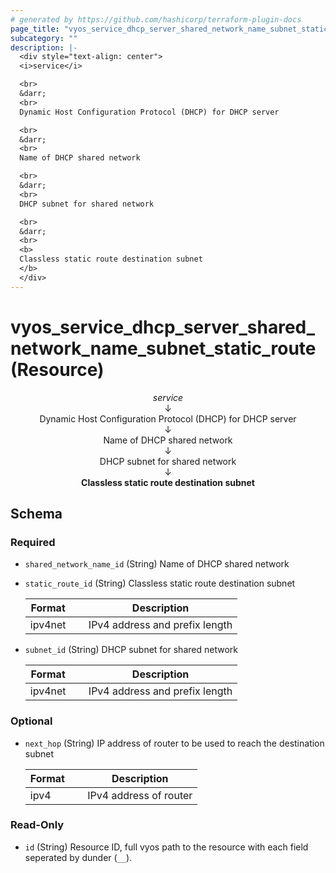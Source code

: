 ```yaml
---
# generated by https://github.com/hashicorp/terraform-plugin-docs
page_title: "vyos_service_dhcp_server_shared_network_name_subnet_static_route Resource - vyos"
subcategory: ""
description: |-
  <div style="text-align: center">
  <i>service</i>

  <br>
  &darr;
  <br>
  Dynamic Host Configuration Protocol (DHCP) for DHCP server

  <br>
  &darr;
  <br>
  Name of DHCP shared network

  <br>
  &darr;
  <br>
  DHCP subnet for shared network

  <br>
  &darr;
  <br>
  <b>
  Classless static route destination subnet
  </b>
  </div>
---
```


# vyos_service_dhcp_server_shared_network_name_subnet_static_route (Resource)

<div style="text-align: center">
<i>service</i>

<br>
&darr;
<br>
Dynamic Host Configuration Protocol (DHCP) for DHCP server

<br>
&darr;
<br>
Name of DHCP shared network

<br>
&darr;
<br>
DHCP subnet for shared network

<br>
&darr;
<br>
<b>
Classless static route destination subnet
</b>
</div>



<!-- schema generated by tfplugindocs -->
## Schema

### Required

- `shared_network_name_id` (String) Name of DHCP shared network
- `static_route_id` (String) Classless static route destination subnet

    |  Format &emsp; | Description  |
    |----------|---------------|
    |  ipv4net  &emsp; |  IPv4 address and prefix length  |
- `subnet_id` (String) DHCP subnet for shared network

    |  Format &emsp; | Description  |
    |----------|---------------|
    |  ipv4net  &emsp; |  IPv4 address and prefix length  |

### Optional

- `next_hop` (String) IP address of router to be used to reach the destination subnet

    |  Format &emsp; | Description  |
    |----------|---------------|
    |  ipv4  &emsp; |  IPv4 address of router  |

### Read-Only

- `id` (String) Resource ID, full vyos path to the resource with each field seperated by dunder (`__`).
